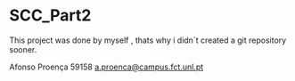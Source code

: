 # SCC_Part2

This project was done by myself , thats why i didn´t created a git repository sooner.

Afonso Proença 59158 
a.proenca@campus.fct.unl.pt
